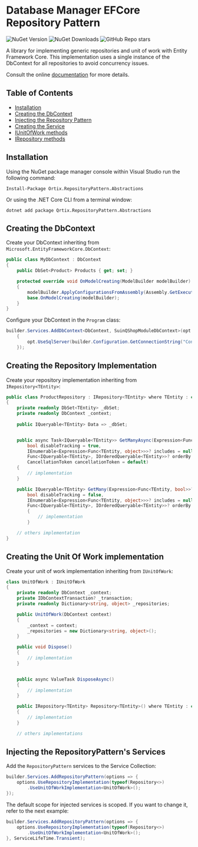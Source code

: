 # Database Manager EFCore Repository Pattern

![NuGet Version](https://img.shields.io/nuget/v/Qrtix.RepositoryPattern.Abstractions?style=flat&logo=nuget)
![NuGet Downloads](https://img.shields.io/nuget/dt/Qrtix.RepositoryPattern.Abstractions?style=flat&logo=nuget)
![GitHub Repo stars](https://img.shields.io/github/stars/Q-rtix/RepositoryPattern?style=flat&logo=github)

A library for implementing generic repositories and unit of work with Entity Framework Core.
This implementation uses a single instance of the DbContext for all repositories to avoid concurrency issues.

Consult the online [documentation](https://q-rtix.github.io/RepositoryPattern/) for more details.

## Table of Contents

- [Installation](#installation)
- [Creating the DbContext](#creating-the-dbcontext)
- [Injecting the Repository Pattern](#injecting-the-efcorerepositorypattern-services)
- [Creating the Service](#creating-the-service)
- [IUnitOfWork methods](#unitofwork)
- [IRepository methods](#repository-methods)

## Installation

Using the NuGet package manager console within Visual Studio run the following command:

```
Install-Package Ortix.RepositoryPattern.Abstractions
```

Or using the .NET Core CLI from a terminal window:

```
dotnet add package Qrtix.RepositoryPattern.Abstractions
```

## Creating the DbContext

Create your DbContext inheriting from `Microsoft.EntityFrameworkCore.DbContext`:

```csharp
public class MyDbContext : DbContext
{
    public DbSet<Product> Products { get; set; }  

    protected override void OnModelCreating(ModelBuilder modelBuilder)
	{
		modelBuilder.ApplyConfigurationsFromAssembly(Assembly.GetExecutingAssembly());
		base.OnModelCreating(modelBuilder);
	}
}
```

Configure your DbContext in the `Program` class:

```csharp
builder.Services.AddDbContext<DbContext, SuinQShopModuleDbContext>(opt =>
    {
        opt.UseSqlServer(builder.Configuration.GetConnectionString("ConnectionString"));
    });
```

## Creating the Repository Implementation

Create your repository implementation inheriting from `IRepository<TEntity>`:

```csharp
public class ProductRepository : IRepository<TEntity> where TEntity : class
{
	private readonly DbSet<TEntity> _dbSet;
	private readonly DbContext _context;
	
    public IQueryable<TEntity> Data => _dbSet;


	public async Task<IQueryable<TEntity>> GetManyAsync(Expression<Func<TEntity, bool>>? filters = null,
		bool disableTracking = true,
		IEnumerable<Expression<Func<TEntity, object>>>? includes = null,
		Func<IQueryable<TEntity>, IOrderedQueryable<TEntity>>? orderBy = null,
		CancellationToken cancellationToken = default)
	{
		// implementation
	}

	public IQueryable<TEntity> GetMany(Expression<Func<TEntity, bool>>? filters = null,
		bool disableTracking = false,
		IEnumerable<Expression<Func<TEntity, object>>>? includes = null,
		Func<IQueryable<TEntity>, IOrderedQueryable<TEntity>>? orderBy = null)
		{
            // implementation
        }

	// others implementation 
}
```

## Creating the Unit Of Work implementation

Create your unit of work implementation inheriting from `IUnitOfWork`:

```csharp
class UnitOfWork : IUnitOfWork
{
	private readonly DbContext _context;
	private IDbContextTransaction? _transaction;
	private readonly Dictionary<string, object> _repositories;

	public UnitOfWork(DbContext context)
	{
		_context = context;
		_repositories = new Dictionary<string, object>();
	}

	public void Dispose()
	{
		// implementation
	}


	public async ValueTask DisposeAsync()
	{
		// implementation
	}

	public IRepository<TEntity> Repository<TEntity>() where TEntity : class
	{
		// implementation
	}

	// others implementations
```

## Injecting the RepositoryPattern's Services

Add the `RepositoryPattern` services to the Service Collection:

```csharp
builder.Services.AddRepositoryPattern(options => {
    options.UseRepositoryImplementation(typeof(Repository<>)
    	.UseUnitOfWorkImplementation<UnitOfWork>();
});
```

The default scope for injected services is scoped. If you want to change it, refer to the next example:

```csharp
builder.Services.AddRepositoryPattern(options => {
    options.UseRepositoryImplementation(typeof(Repository<>)
    	.UseUnitOfWorkImplementation<UnitOfWork>();
}, ServiceLifeTime.Transient);
```